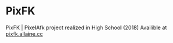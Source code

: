 # PixFK
   
PixFK | PixelAfk project realized in High School (2018)
Availible at [pixfk.allaine.cc](https://pixfk.allaine.cc)
